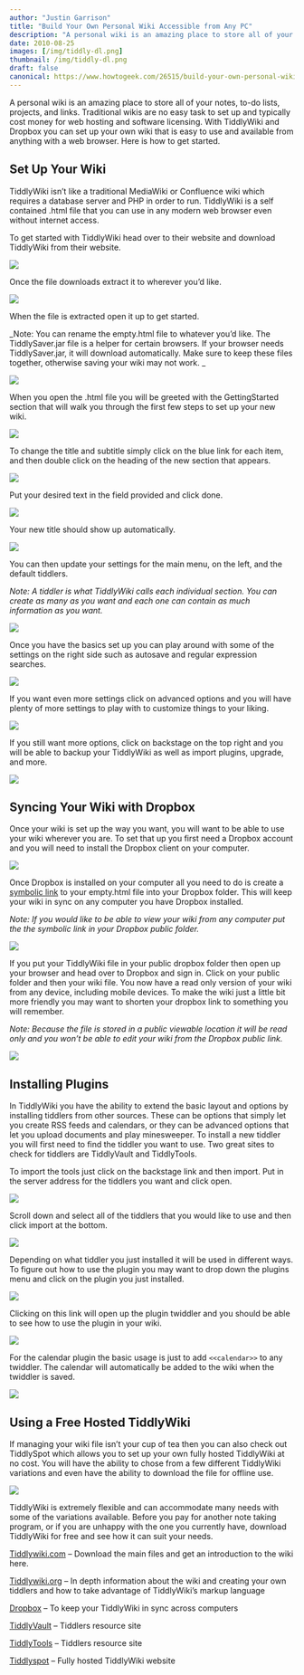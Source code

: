 ```yaml
---
author: "Justin Garrison"
title: "Build Your Own Personal Wiki Accessible from Any PC"
description: "A personal wiki is an amazing place to store all of your notes, to-do lists"
date: 2010-08-25
images: [/img/tiddly-dl.png]
thumbnail: /img/tiddly-dl.png
draft: false
canonical: https://www.howtogeek.com/26515/build-your-own-personal-wiki-accessible-from-any-pc/
---
```


A personal wiki is an amazing place to store all of your notes, to-do lists, projects, and links. Traditional wikis are no easy task to set up and typically cost money for web hosting and software licensing. With TiddlyWiki and Dropbox you can set up your own wiki that is easy to use and available from anything with a web browser. Here is how to get started.

## Set Up Your Wiki

TiddlyWiki isn’t like a traditional MediaWiki or Confluence wiki which requires a database server and PHP in order to run. TiddlyWiki is a self contained .html file that you can use in any modern web browser even without internet access.

To get started with TiddlyWiki head over to their website and download TiddlyWiki from their website.

[![](https://www.howtogeek.com/wp-content/uploads/2010/08/tiddly-dl.png)](https://www.howtogeek.com/wp-content/uploads/2010/08/tiddly-dl.png)

Once the file downloads extract it to wherever you’d like.

![](https://www.howtogeek.com/wp-content/uploads/2010/08/tiddly-extract.png)

When the file is extracted open it up to get started.

_Note: You can rename the empty.html file to whatever you’d like. The TiddlySaver.jar file is a helper for certain browsers. If your browser needs TiddlySaver.jar, it will download automatically. Make sure to keep these files together, otherwise saving your wiki may not work.
_

![](https://www.howtogeek.com/wp-content/uploads/2010/08/launch.png)

When you open the .html file you will be greeted with the GettingStarted section that will walk you through the first few steps to set up your new wiki.

![](https://www.howtogeek.com/wp-content/uploads/2010/08/gettingstarted.png)

To change the title and subtitle simply click on the blue link for each item, and then double click on the heading of the new section that appears.

![](https://www.howtogeek.com/wp-content/uploads/2010/08/title.png)

Put your desired text in the field provided and click done.

![](https://www.howtogeek.com/wp-content/uploads/2010/08/title-done.png)

Your new title should show up automatically.

![](https://www.howtogeek.com/wp-content/uploads/2010/08/title-changed.png)

You can then update your settings for the main menu, on the left, and the default tiddlers.

_Note: A tiddler is what TiddlyWiki calls each individual section. You can create as many as you want and each one can contain as much information as you want._

![](https://www.howtogeek.com/wp-content/uploads/2010/08/menu1.png)

Once you have the basics set up you can play around with some of the settings on the right side such as autosave and regular expression searches.

![](https://www.howtogeek.com/wp-content/uploads/2010/08/options-menu.png)

If you want even more settings click on advanced options and you will have plenty of more settings to play with to customize things to your liking.

![](https://www.howtogeek.com/wp-content/uploads/2010/08/advanced-settings.png)

If you still want more options, click on backstage on the top right and you will be able to backup your TiddlyWiki as well as import plugins, upgrade, and more.

![](https://www.howtogeek.com/wp-content/uploads/2010/08/tiddly-backstage.png)

## Syncing Your Wiki with Dropbox

Once your wiki is set up the way you want, you will want to be able to use your wiki wherever you are. To set that up you first need a Dropbox account and you will need to install the Dropbox client on your computer.

![](https://www.howtogeek.com/wp-content/uploads/2010/08/dropbox.png)

Once Dropbox is installed on your computer all you need to do is create a [symbolic link](https://www.howtogeek.com/16226/complete-guide-to-symbolic-links-symlinks-on-windows-or-linux/) to your empty.html file into your Dropbox folder. This will keep your wiki in sync on any computer you have Dropbox installed.

_Note: If you would like to be able to view your wiki from any computer put the the symbolic link in your Dropbox public folder._

![](https://www.howtogeek.com/wp-content/uploads/2010/08/sym-link.png)

If you put your TiddlyWiki file in your public dropbox folder then open up your browser and head over to Dropbox and sign in. Click on your public folder and then your wiki file. You now have a read only version of your wiki from any device, including mobile devices. To make the wiki just a little bit more friendly you may want to shorten your dropbox link to something you will remember.

_Note: Because the file is stored in a public viewable location it will be read only and you won’t be able to edit your wiki from the Dropbox public link._

![](https://www.howtogeek.com/wp-content/uploads/2010/08/url-shorten.png)

## Installing Plugins

In TiddlyWiki you have the ability to extend the basic layout and options by installing tiddlers from other sources. These can be options that simply let you create RSS feeds and calendars, or they can be advanced options that let you upload documents and play minesweeper. To install a new tiddler you will first need to find the tiddler you want to use. Two great sites to check for tiddlers are TiddlyVault and TiddlyTools.

To import the tools just click on the backstage link and then import. Put in the server address for the tiddlers you want and click open.

![](https://www.howtogeek.com/wp-content/uploads/2010/08/import.png)

Scroll down and select all of the tiddlers that you would like to use and then click import at the bottom.

![](https://www.howtogeek.com/wp-content/uploads/2010/08/import-select.png)

Depending on what tiddler you just installed it will be used in different ways. To figure out how to use the plugin you may want to drop down the plugins menu and click on the plugin you just installed.

![](https://www.howtogeek.com/wp-content/uploads/2010/08/calendar-plugin.png)

Clicking on this link will open up the plugin twiddler and you should be able to see how to use the plugin in your wiki.

![](https://www.howtogeek.com/wp-content/uploads/2010/08/calendar.png)

For the calendar plugin the basic usage is just to add `<<calendar>>` to any twiddler. The calendar will automatically be added to the wiki when the twiddler is saved.

![](https://www.howtogeek.com/wp-content/uploads/2010/08/calendar-2.png)

## Using a Free Hosted TiddlyWiki

If managing your wiki file isn’t your cup of tea then you can also check out TiddlySpot which allows you to set up your own fully hosted TiddlyWiki at no cost. You will have the ability to chose from a few different TiddlyWiki variations and even have the ability to download the file for offline use.

![](https://www.howtogeek.com/wp-content/uploads/2010/08/tiddlyspot.png)

TiddlyWiki is extremely flexible and can accommodate many needs with some of the variations available. Before you pay for another note taking program, or if you are unhappy with the one you currently have, download TiddlyWiki for free and see how it can suit your needs.

[Tiddlywiki.com](https://tiddlywiki.com/) – Download the main files and get an introduction to the wiki here.

[Tiddlywiki.org](https://tiddlywiki.org/tiddlers) – In depth information about the wiki and creating your own tiddlers and how to take advantage of TiddlyWiki’s markup language

[Dropbox](https://dropbox.com/) – To keep your TiddlyWiki in sync across computers

[TiddlyVault](https://tiddlyvault.tiddlyspot.com/) – Tiddlers resource site

[TiddlyTools](https://www.tiddlytools.com/) – Tiddlers resource site

[Tiddlyspot](https://tiddlyspot.com/) – Fully hosted TiddlyWiki website
